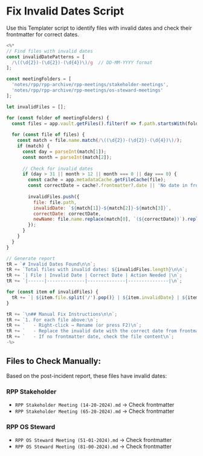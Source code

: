 # Fix Invalid Dates Script

Use this Templater script to identify files with invalid dates and check their frontmatter for correct dates.

```javascript
<%*
// Find files with invalid dates
const invalidDatePatterns = [
  /\((\d{2})-(\d{2})-(\d{4})\)/g  // DD-MM-YYYY format
];

const meetingFolders = [
  'notes/rpp/rpp-archive/rpp-meetings/stakeholder-meetings',
  'notes/rpp/rpp-archive/rpp-meetings/os-steward-meetings'
];

let invalidFiles = [];

for (const folder of meetingFolders) {
  const files = app.vault.getFiles().filter(f => f.path.startsWith(folder));
  
  for (const file of files) {
    const match = file.name.match(/\((\d{2})-(\d{2})-(\d{4})\)/);
    if (match) {
      const day = parseInt(match[1]);
      const month = parseInt(match[2]);
      
      // Check for invalid dates
      if (day > 31 || month > 12 || month === 0 || day === 0) {
        const cache = app.metadataCache.getFileCache(file);
        const correctDate = cache?.frontmatter?.date || 'No date in frontmatter';
        
        invalidFiles.push({
          file: file.path,
          invalidDate: `${match[1]}-${match[2]}-${match[3]}`,
          correctDate: correctDate,
          newName: file.name.replace(match[0], `(${correctDate})`).replace(/\((\d{2})-(\d{2})-(\d{4})\)/, '($1-$2-$3)')
        });
      }
    }
  }
}

// Generate report
tR = `# Invalid Dates Found\n\n`;
tR += `Total files with invalid dates: ${invalidFiles.length}\n\n`;
tR += `| File | Invalid Date | Correct Date | Action Needed |\n`;
tR += `|------|--------------|--------------|---------------|\n`;

for (const item of invalidFiles) {
  tR += `| ${item.file.split('/').pop()} | ${item.invalidDate} | ${item.correctDate} | Rename to: ${item.newName} |\n`;
}

tR += `\n## Manual Fix Instructions\n\n`;
tR += `1. For each file above:\n`;
tR += `   - Right-click → Rename (or press F2)\n`;
tR += `   - Replace the invalid date with the correct date from frontmatter\n`;
tR += `   - If no frontmatter date, check the file content\n`;
-%>
```

## Files to Check Manually:

Based on the post-incident report, these files have invalid dates:

### RPP Stakeholder
- `RPP Stakeholder Meeting (14-20-2024).md` → Check frontmatter
- `RPP Stakeholder Meeting (65-20-2024).md` → Check frontmatter

### RPP OS Steward  
- `RPP OS Steward Meeting (51-01-2024).md` → Check frontmatter
- `RPP OS Steward Meeting (81-00-2024).md` → Check frontmatter
